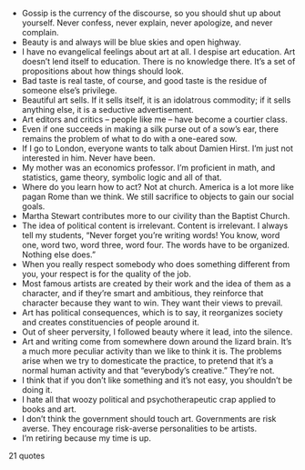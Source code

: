  - Gossip is the currency of the discourse, so you should shut up about yourself. Never confess, never explain, never apologize, and never complain.
 - Beauty is and always will be blue skies and open highway.
 - I have no evangelical feelings about art at all. I despise art education. Art doesn’t lend itself to education. There is no knowledge there. It’s a set of propositions about how things should look.
 - Bad taste is real taste, of course, and good taste is the residue of someone else’s privilege.
 - Beautiful art sells. If it sells itself, it is an idolatrous commodity; if it sells anything else, it is a seductive advertisement.
 - Art editors and critics – people like me – have become a courtier class.
 - Even if one succeeds in making a silk purse out of a sow’s ear, there remains the problem of what to do with a one-eared sow.
 - If I go to London, everyone wants to talk about Damien Hirst. I’m just not interested in him. Never have been.
 - My mother was an economics professor. I’m proficient in math, and statistics, game theory, symbolic logic and all of that.
 - Where do you learn how to act? Not at church. America is a lot more like pagan Rome than we think. We still sacrifice to objects to gain our social goals.
 - Martha Stewart contributes more to our civility than the Baptist Church.
 - The idea of political content is irrelevant. Content is irrelevant. I always tell my students, “Never forget you’re writing words! You know, word one, word two, word three, word four. The words have to be organized. Nothing else does.”
 - When you really respect somebody who does something different from you, your respect is for the quality of the job.
 - Most famous artists are created by their work and the idea of them as a character, and if they’re smart and ambitious, they reinforce that character because they want to win. They want their views to prevail.
 - Art has political consequences, which is to say, it reorganizes society and creates constituencies of people around it.
 - Out of sheer perversity, I followed beauty where it lead, into the silence.
 - Art and writing come from somewhere down around the lizard brain. It’s a much more peculiar activity than we like to think it is. The problems arise when we try to domesticate the practice, to pretend that it’s a normal human activity and that “everybody’s creative.” They’re not.
 - I think that if you don’t like something and it’s not easy, you shouldn’t be doing it.
 - I hate all that woozy political and psychotherapeutic crap applied to books and art.
 - I don’t think the government should touch art. Governments are risk averse. They encourage risk-averse personalities to be artists.
 - I’m retiring because my time is up.

21 quotes